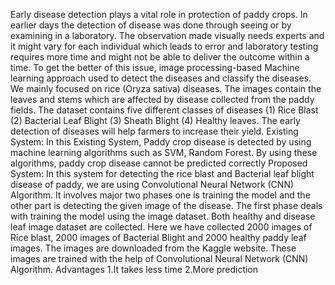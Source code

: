 Early disease detection plays a vital role in protection of paddy crops. In earlier days the detection of disease was done through seeing or by examining in a laboratory. The observation made visually needs experts and it might vary for each individual which leads to error and laboratory testing requires more time and might not be able to deliver the outcome within a time. To get the better of this issue, image processing-based Machine learning approach used to detect the diseases and classify the diseases. We mainly focused on rice (Oryza sativa) diseases. The images contain the leaves and stems which are affected by disease collected from the paddy fields. The dataset contains five different classes of diseases (1) Rice Blast (2) Bacterial Leaf Blight (3) Sheath Blight (4) Healthy leaves. The early detection of diseases will help farmers to increase their yield.
Existing System:
In this Existing System, Paddy crop disease is detected by using machine learning algorithms such as SVM, Random Forest. By using these algorithms, paddy crop disease cannot be predicted correctly
Proposed System:
In this system for detecting the rice blast and Bacterial leaf blight disease of paddy, we are using Convolutional Neural Network (CNN) Algorithm. It involves major two phases one is training the model and the other part is detecting the given image of the disease. The first phase deals with training the model using the image dataset. Both healthy and disease leaf image dataset are collected. Here we have collected 2000 images of Rice blast, 2000 images of Bacterial Blight and 2000 healthy paddy leaf images. The images are downloaded from the Kaggle website. These images are trained with the help of Convolutional Neural Network (CNN) Algorithm.
Advantages
1.It takes less time
2.More prediction
